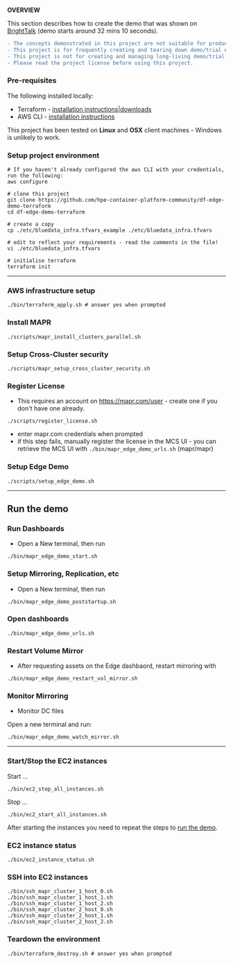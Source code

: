 **OVERVIEW**

This section describes how to create the demo that was shown on [BrightTalk](https://www.brighttalk.com/webcast/12641/445912/stretching-hpe-ezmeral-data-fabric-from-edge-to-cloud) (demo starts around 32 mins 10 seconds).

```diff
- The concepts demonstrated in this project are not suitable for production environments.
- This project is for frequently creating and tearing down demo/trial environments.
- This project is not for creating and managing long-living demo/trial environments.
- Please read the project license before using this project.
```

### Pre-requisites

The following installed locally:

 - Terraform - [installation instructions](https://learn.hashicorp.com/terraform/getting-started/install.html)|[downloads](https://www.terraform.io/downloads.html)
 - AWS CLI - [installation instructions](https://docs.aws.amazon.com/cli/latest/userguide/cli-chap-install.html)

This project has been tested on **Linux** and **OSX** client machines - Windows is unlikely to work.


### Setup project environment

```
# If you haven't already configured the aws CLI with your credentials, run the following:
aws configure

# clone this project
git clone https://github.com/hpe-container-platform-community/df-edge-demo-terraform
cd df-edge-demo-terraform

# create a copy 
cp ./etc/bluedata_infra.tfvars_example ./etc/bluedata_infra.tfvars

# edit to reflect your requirements - read the comments in the file!
vi ./etc/bluedata_infra.tfvars 

# initialise terraform
terraform init
```

---

### AWS infrastructure setup

```
./bin/terraform_apply.sh # answer yes when prompted
```

### Install MAPR

```
./scripts/mapr_install_clusters_parallel.sh
```

### Setup Cross-Cluster security

```
./scripts/mapr_setup_cross_cluster_security.sh
```


### Register License

- This requires an account on https://mapr.com/user - create one if you don't have one already.
```
./scripts/register_license.sh
```

- enter mapr.com credentials when prompted
- if this step fails, manually register the license in the MCS UI - you can retrieve the MCS UI with `./bin/mapr_edge_demo_urls.sh` (mapr/mapr)

### Setup Edge Demo

```
./scripts/setup_edge_demo.sh
```

---

## Run the demo

### Run Dashboards


- Open a New terminal, then run

```
./bin/mapr_edge_demo_start.sh
```

### Setup Mirroring, Replication, etc

- Open a New terminal, then run

```
./bin/mapr_edge_demo_poststartup.sh
```


### Open dashboards

```
./bin/mapr_edge_demo_urls.sh
```

### Restart Volume Mirror

- After requesting assets on the Edge dashbaord, restart mirroring with

```
./bin/mapr_edge_demo_restart_vol_mirror.sh
```

### Monitor Mirroring

- Monitor DC files

Open a new terminal and run:

```
./bin/mapr_edge_demo_watch_mirror.sh
```

---

### Start/Stop the EC2 instances

Start ...

```
./bin/ec2_stop_all_instances.sh
```

Stop ...

```
./bin/ec2_start_all_instances.sh
```

After starting the instances you need to repeat the steps to [run the demo](#run-the-demo).

### EC2 instance status

```
./bin/ec2_instance_status.sh
```

### SSH into EC2 instances

```
./bin/ssh_mapr_cluster_1_host_0.sh
./bin/ssh_mapr_cluster_1_host_1.sh
./bin/ssh_mapr_cluster_1_host_2.sh
./bin/ssh_mapr_cluster_2_host_0.sh
./bin/ssh_mapr_cluster_2_host_1.sh
./bin/ssh_mapr_cluster_2_host_2.sh
```

### Teardown the environment

```
./bin/terraform_destroy.sh # answer yes when prompted
```
